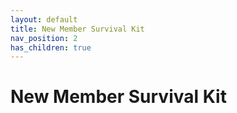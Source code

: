 ```yaml
---
layout: default
title: New Member Survival Kit
nav_position: 2
has_children: true
---
```


# New Member Survival Kit
